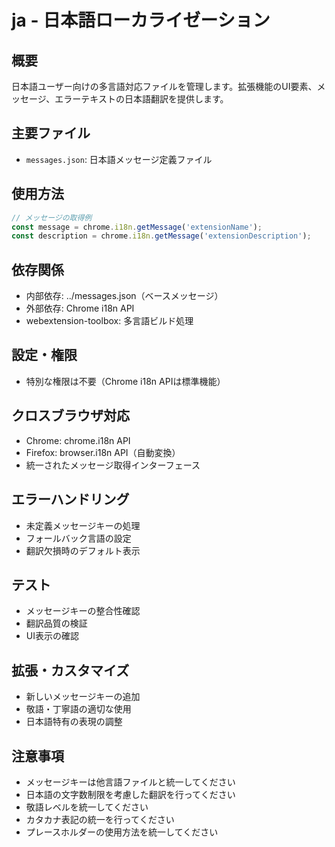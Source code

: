 # ja - 日本語ローカライゼーション

## 概要
日本語ユーザー向けの多言語対応ファイルを管理します。拡張機能のUI要素、メッセージ、エラーテキストの日本語翻訳を提供します。

## 主要ファイル
- `messages.json`: 日本語メッセージ定義ファイル

## 使用方法
```typescript
// メッセージの取得例
const message = chrome.i18n.getMessage('extensionName');
const description = chrome.i18n.getMessage('extensionDescription');
```

## 依存関係
- 内部依存: ../messages.json（ベースメッセージ）
- 外部依存: Chrome i18n API
- webextension-toolbox: 多言語ビルド処理

## 設定・権限
- 特別な権限は不要（Chrome i18n APIは標準機能）

## クロスブラウザ対応
- Chrome: chrome.i18n API
- Firefox: browser.i18n API（自動変換）
- 統一されたメッセージ取得インターフェース

## エラーハンドリング
- 未定義メッセージキーの処理
- フォールバック言語の設定
- 翻訳欠損時のデフォルト表示

## テスト
- メッセージキーの整合性確認
- 翻訳品質の検証
- UI表示の確認

## 拡張・カスタマイズ
- 新しいメッセージキーの追加
- 敬語・丁寧語の適切な使用
- 日本語特有の表現の調整

## 注意事項
- メッセージキーは他言語ファイルと統一してください
- 日本語の文字数制限を考慮した翻訳を行ってください
- 敬語レベルを統一してください
- カタカナ表記の統一を行ってください
- プレースホルダーの使用方法を統一してください